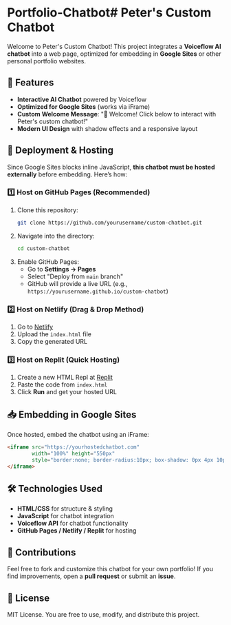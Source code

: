 # Portfolio-Chatbot# Peter's Custom Chatbot

Welcome to Peter's Custom Chatbot! This project integrates a **Voiceflow AI chatbot** into a web page, optimized for embedding in **Google Sites** or other personal portfolio websites.

## 📌 Features
- **Interactive AI Chatbot** powered by Voiceflow
- **Optimized for Google Sites** (works via iFrame)
- **Custom Welcome Message**: "🚀 Welcome! Click below to interact with Peter's custom chatbot!"
- **Modern UI Design** with shadow effects and a responsive layout

## 🚀 Deployment & Hosting
Since Google Sites blocks inline JavaScript, **this chatbot must be hosted externally** before embedding. Here’s how:

### 1️⃣ **Host on GitHub Pages (Recommended)**
1. Clone this repository:
   ```bash
   git clone https://github.com/yourusername/custom-chatbot.git
   ```
2. Navigate into the directory:
   ```bash
   cd custom-chatbot
   ```
3. Enable GitHub Pages:
   - Go to **Settings → Pages**
   - Select "Deploy from `main` branch"
   - GitHub will provide a live URL (e.g., `https://yourusername.github.io/custom-chatbot`)

### 2️⃣ **Host on Netlify (Drag & Drop Method)**
1. Go to [Netlify](https://app.netlify.com/)
2. Upload the `index.html` file
3. Copy the generated URL

### 3️⃣ **Host on Replit (Quick Hosting)**
1. Create a new HTML Repl at [Replit](https://replit.com/)
2. Paste the code from `index.html`
3. Click **Run** and get your hosted URL

## 📥 Embedding in Google Sites
Once hosted, embed the chatbot using an iFrame:
```html
<iframe src="https://yourhostedchatbot.com"
        width="100%" height="550px"
        style="border:none; border-radius:10px; box-shadow: 0px 4px 10px rgba(0,0,0,0.1);">
</iframe>
```

## 🛠️ Technologies Used
- **HTML/CSS** for structure & styling
- **JavaScript** for chatbot integration
- **Voiceflow API** for chatbot functionality
- **GitHub Pages / Netlify / Replit** for hosting

## 🤝 Contributions
Feel free to fork and customize this chatbot for your own portfolio! If you find improvements, open a **pull request** or submit an **issue**.

## 📄 License
MIT License. You are free to use, modify, and distribute this project.

